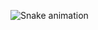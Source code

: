   ![Snake animation](https://github.com/artur-debv/artur-debv/blob/output/github-contribution-grid-snake-dark.svg)
